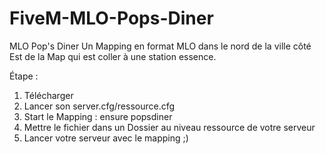 # FiveM-MLO-Pops-Diner
MLO Pop's Diner
Un Mapping en format MLO dans le nord de la ville côté Est de la Map qui est coller à une station essence.

Étape :
1. Télécharger
2. Lancer son server.cfg/ressource.cfg
3. Start le Mapping : ensure popsdiner
4. Mettre le fichier dans un Dossier au niveau ressource de votre serveur
5. Lancer votre serveur avec le mapping ;)
